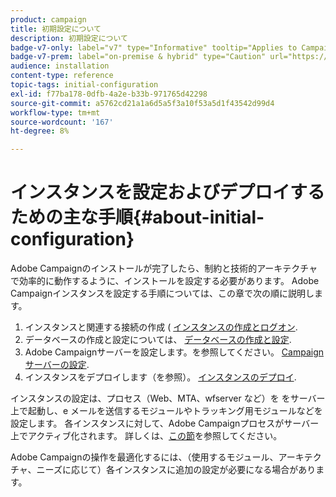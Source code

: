 ```yaml
---
product: campaign
title: 初期設定について
description: 初期設定について
badge-v7-only: label="v7" type="Informative" tooltip="Applies to Campaign Classic v7 only"
badge-v7-prem: label="on-premise & hybrid" type="Caution" url="https://experienceleague.adobe.com/docs/campaign-classic/using/installing-campaign-classic/architecture-and-hosting-models/hosting-models-lp/hosting-models.html?lang=en" tooltip="Applies to on-premise and hybrid deployments only"
audience: installation
content-type: reference
topic-tags: initial-configuration
exl-id: f77ba178-0dfb-4a2e-b33b-971765d42298
source-git-commit: a5762cd21a1a6d5a5f3a10f53a5d1f43542d99d4
workflow-type: tm+mt
source-wordcount: '167'
ht-degree: 8%

---
```


# インスタンスを設定およびデプロイするための主な手順{#about-initial-configuration}



Adobe Campaignのインストールが完了したら、制約と技術的アーキテクチャで効率的に動作するように、インストールを設定する必要があります。 Adobe Campaignインスタンスを設定する手順については、この章で次の順に説明します。

1. インスタンスと関連する接続の作成 ( [インスタンスの作成とログオン](../../installation/using/creating-an-instance-and-logging-on.md).
1. データベースの作成と設定については、 [データベースの作成と設定](../../installation/using/creating-and-configuring-the-database.md).
1. Adobe Campaignサーバーを設定します。を参照してください。 [Campaign サーバーの設定](../../installation/using/configuring-campaign-server.md).
1. インスタンスをデプロイします（を参照）。 [インスタンスのデプロイ](../../installation/using/deploying-an-instance.md).

インスタンスの設定は、プロセス（Web、MTA、wfserver など）を をサーバー上で起動し、e メールを送信するモジュールやトラッキング用モジュールなどを設定します。 各インスタンスに対して、Adobe Campaignプロセスがサーバー上でアクティブ化されます。 詳しくは、[この節](../../installation/using/configuring-campaign-server.md#enabling-processes)を参照してください。

Adobe Campaignの操作を最適化するには、（使用するモジュール、アーキテクチャ、ニーズに応じて）各インスタンスに追加の設定が必要になる場合があります。
